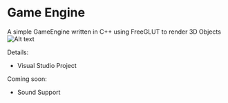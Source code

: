 # Game Engine
A simple GameEngine written in C++ using FreeGLUT to render 3D Objects
![Alt text](https://cloud.githubusercontent.com/assets/3042333/10531380/403bb6e4-73b1-11e5-848f-fa8d72145275.png)


Details:
- Visual Studio Project

Coming soon:
- Sound Support
